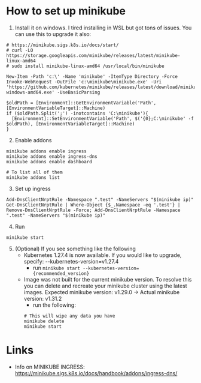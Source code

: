# How to set up minikube

1. Install it on windows. I tired installing in WSL but got tons of issues. You can use this to upgrade it also:
```shell
# https://minikube.sigs.k8s.io/docs/start/
# curl -LO https://storage.googleapis.com/minikube/releases/latest/minikube-linux-amd64
# sudo install minikube-linux-amd64 /usr/local/bin/minikube

New-Item -Path 'c:\' -Name 'minikube' -ItemType Directory -Force
Invoke-WebRequest -OutFile 'c:\minikube\minikube.exe' -Uri 'https://github.com/kubernetes/minikube/releases/latest/download/minikube-windows-amd64.exe' -UseBasicParsing

$oldPath = [Environment]::GetEnvironmentVariable('Path', [EnvironmentVariableTarget]::Machine)
if ($oldPath.Split(';') -inotcontains 'C:\minikube'){
  [Environment]::SetEnvironmentVariable('Path', $('{0};C:\minikube' -f $oldPath), [EnvironmentVariableTarget]::Machine)
}

```

2. Enable addons
```shell
minikube addons enable ingress
minikube addons enable ingress-dns
minikube addons enable dashboard

# To list all of them
minikube addons list
```
3. Set up ingress
```shell
Add-DnsClientNrptRule -Namespace ".test" -NameServers "$(minikube ip)"
Get-DnsClientNrptRule | Where-Object {$_.Namespace -eq '.test'} | Remove-DnsClientNrptRule -Force; Add-DnsClientNrptRule -Namespace ".test" -NameServers "$(minikube ip)"
```

4. Run
```shell
minikube start
```

5. (Optional) If you see something like the following
    - Kubernetes 1.27.4 is now available. If you would like to upgrade, specify: --kubernetes-version=v1.27.4
        - run ```minikube start --kubernetes-version={recommended_version}```
    - Image was not built for the current minikube version. To resolve this you can delete and recreate your minikube cluster using the latest images. Expected minikube version: v1.29.0 -> Actual minikube version: v1.31.2
        - run the following:
        ```
        # This will wipe any data you have
        minikube delete
        minikube start
        ```

# Links
- Info on MINIKUBE INGRESS: https://minikube.sigs.k8s.io/docs/handbook/addons/ingress-dns/